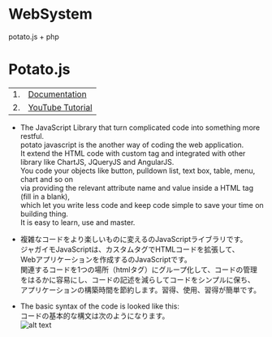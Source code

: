 # WebSystem
potato.js + php

# Potato.js 
|||
|----|---|
|1. | [Documentation](https://github.com/potatoscript/potato.js/wiki/2.-Documentation) | 
|2. | [YouTube Tutorial](https://github.com/potatoscript/potato.js/wiki/3.-YouTube-Tutorial)|
 
 * The JavaScript Library that turn complicated code into something more restful.\
 potato javascript is the another way of coding the web application.\
 It extend the HTML code with custom tag and integrated with other library like ChartJS, JQueryJS and AngularJS.\
 You code your objects like button, pulldown list, text box, table, menu, chart and so on\
 via providing the relevant attribute name and value inside a HTML tag (fill in a blank),\
 which let you write less code and keep code simple to save your time on building thing.\
 It is easy to learn, use and master.


* 複雑なコードをより楽しいものに変えるのJavaScriptライブラリです。\
ジャガイモJavaScriptは、カスタムタグでHTMLコードを拡張して、\
Webアプリケーションを作成するのJavaScriptです。\
関連するコードを1つの場所（htmlタグ）にグループ化して、コードの管理\
をはるかに容易にし、コードの記述を減らしてコードをシンプルに保ち、\
アプリケーションの構築時間を節約します。習得、使用、習得が簡単です。

* The basic syntax of the code is looked like this:\
コードの基本的な構文は次のようになります。\
![alt text](https://potatoscript.github.io/homepage/potato-syntax.gif "Basic syntax")





